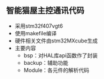 ## 智能猫屋主控通讯代码

- 采用stm32f407vgt6
- 使用makefile编译
- 硬件相关文件由stm32MXcube生成
- 主要内容
  + bsp：对HAL库api函数作了封装
  + backup：辅助功能
  + Module：各元件的解析代码